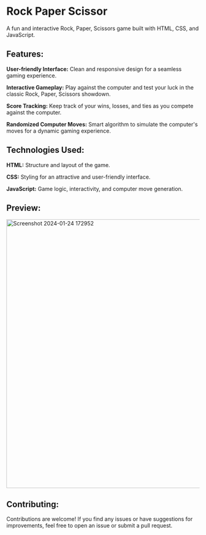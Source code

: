 ﻿# Rock Paper Scissor
A fun and interactive Rock, Paper, Scissors game built with HTML, CSS, and JavaScript.

<h2>Features:</h2>
<p><b>User-friendly Interface:</b> Clean and responsive design for a seamless gaming experience.</p>
<p><b>Interactive Gameplay:</b>  Play against the computer and test your luck in the classic Rock, Paper, Scissors showdown.</p>
<p><b>Score Tracking:</b> Keep track of your wins, losses, and ties as you compete against the computer.</p>
<p><b>Randomized Computer Moves:</b> Smart algorithm to simulate the computer's moves for a dynamic gaming experience.</p>

<h2>Technologies Used:</h2>
<p><b>HTML:</b> Structure and layout of the game.</p>
<p><b>CSS:</b> Styling for an attractive and user-friendly interface.</p>
<p><b>JavaScript:</b> Game logic, interactivity, and computer move generation.</p>

<h2>Preview:</h2>
<img width="700" alt="Screenshot 2024-01-24 172952" src="https://github.com/Deepanshi1523/Rock-Paper-Scissor/assets/104934054/0ff7675f-ed05-4e5d-bd1c-e386d2fec82a">

<h2>Contributing:</h2>
<p>Contributions are welcome! If you find any issues or have suggestions for improvements, feel free to open an issue or submit a pull request.</p>
